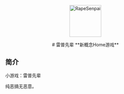 <p align="center">
  <a href="https://xiaohuang257.github.io/RapeSenpai/index.html"><img src="https://github.com/Xiaohuang257/RapeSenpai/blob/main/static/image/ClickBefore.png?raw=true" width="100" height="100" alt="RapeSenpai"></a>
</p>
<div align="center">
  # 雷普先辈
**新概念Home游戏**
</div>

## 简介
小游戏：雷普先辈

纯恶搞无恶意。
